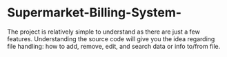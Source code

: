 # Supermarket-Billing-System-
The project is relatively simple to understand as there are just a few features. Understanding the source code will give you the idea regarding file handling: how to add, remove, edit, and search data or info to/from file.
